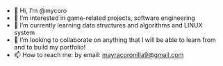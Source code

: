 - 👋 Hi, I’m @mycoro
- 👀 I’m interested in game-related projects, software engineering
- 🌱 I’m currently learning data structures and algorithms and LINUX system
- 💞️ I’m looking to collaborate on anything that I will be able to learn from and to build my portfolio!
- 📫 How to reach me: by email: mayracoronilla9@gmail.com

<!---
mycoro/mycoro is a ✨ special ✨ repository because its `README.md` (this file) appears on your GitHub profile.
You can click the Preview link to take a look at your changes.
--->
